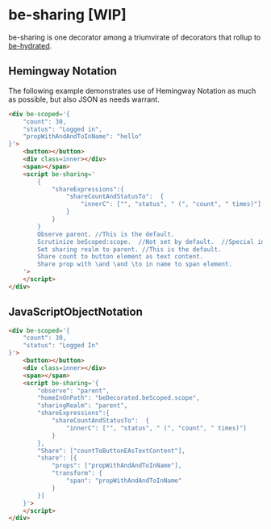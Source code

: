 # be-sharing [WIP]

be-sharing is one decorator among a triumvirate of decorators that rollup to [be-hydrated](https://github.com/bahrus/be-hydrated).

## Hemingway Notation

The following example demonstrates use of Hemingway Notation as much as possible, but also JSON as needs warrant.

```html
<div be-scoped='{
    "count": 30,
    "status": "Logged in",
    "propWithAndAndToInName": "hello"
}'>
    <button></button>
    <div class=inner></div>
    <span></span>
    <script be-sharing='
        {        
            "shareExpressions":{
                "shareCountAndStatusTo":  {
                    "innerC": ["", "status", " (", "count", " times)"]
                }
            }
        }
        Observe parent. //This is the default.
        Scrutinize beScoped:scope.  //Not set by default.  //Special intervention for properties that start with be[space].
        Set sharing realm to parent. //This is the default.
        Share count to button element as text content.
        Share prop with \and \and \to in name to span element.
    '>
    </script>
</div>
```


## JavaScriptObjectNotation

```html
<div be-scoped='{
    "count": 30,
    "status": "Logged In"
}'>
    <button></button>
    <div class=inner></div>
    <span></span>
    <script be-sharing='{
        "observe": "parent",
        "homeInOnPath": "beDecorated.beScoped.scope",
        "sharingRealm": "parent",
        "shareExpressions":{
            "shareCountAndStatusTo":  {
                "innerC": ["", "status", " (", "count", " times)"]
            }
        },
        "Share": ["countToButtonEAsTextContent"],
        "share": [{
            "props": ["propWithAndAndToInName"],
            "transform": {
                "span": "propWithAndAndToInName"
            }
        }]
    }'>
    </script>
</div>
```

